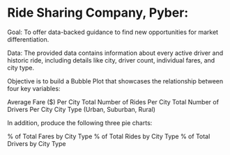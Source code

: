 
# Ride Sharing Company, Pyber:

Goal: To offer data-backed guidance to find new opportunities for market differentiation.

Data: The provided data contains information about every active driver and historic ride, including details like city, driver count, individual fares, and city type.

Objective is to build a Bubble Plot that showcases the relationship between four key variables:

Average Fare ($) Per City
Total Number of Rides Per City
Total Number of Drivers Per City
City Type (Urban, Suburban, Rural)

In addition, produce the following three pie charts:

% of Total Fares by City Type
% of Total Rides by City Type
% of Total Drivers by City Type
